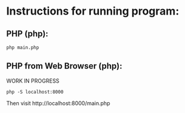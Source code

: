 # Instructions for running program:

## PHP (php):
```
php main.php
```

## PHP from Web Browser (php):
WORK IN PROGRESS
```
php -S localhost:8000
```
Then visit http://localhost:8000/main.php
